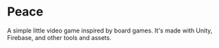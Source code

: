 # Peace

A simple little video game inspired by board games. It's made with Unity, Firebase, and other tools and assets.
